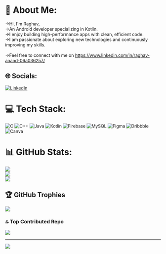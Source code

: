 # 💫 About Me:
->Hi, I'm Raghav,<br>->An Android developer specializing in Kotlin.<br>->I enjoy building high-performance apps with clean, efficient code.<br>->I am passionate about exploring new technologies and continuously improving my skills.<br><br>->Feel free to connect with me on https://www.linkedin.com/in/raghav-anand-06a036257/


## 🌐 Socials:
[![LinkedIn](https://img.shields.io/badge/LinkedIn-%230077B5.svg?logo=linkedin&logoColor=white)](https://linkedin.com/in/https://www.linkedin.com/in/raghav-anand-06a036257/) 

# 💻 Tech Stack:
![C](https://img.shields.io/badge/c-%2300599C.svg?style=for-the-badge&logo=c&logoColor=white) ![C++](https://img.shields.io/badge/c++-%2300599C.svg?style=for-the-badge&logo=c%2B%2B&logoColor=white) ![Java](https://img.shields.io/badge/java-%23ED8B00.svg?style=for-the-badge&logo=openjdk&logoColor=white) ![Kotlin](https://img.shields.io/badge/kotlin-%237F52FF.svg?style=for-the-badge&logo=kotlin&logoColor=white) ![Firebase](https://img.shields.io/badge/firebase-%23039BE5.svg?style=for-the-badge&logo=firebase) ![MySQL](https://img.shields.io/badge/mysql-4479A1.svg?style=for-the-badge&logo=mysql&logoColor=white) ![Figma](https://img.shields.io/badge/figma-%23F24E1E.svg?style=for-the-badge&logo=figma&logoColor=white) ![Dribbble](https://img.shields.io/badge/Dribbble-EA4C89?style=for-the-badge&logo=dribbble&logoColor=white) ![Canva](https://img.shields.io/badge/Canva-%2300C4CC.svg?style=for-the-badge&logo=Canva&logoColor=white)
# 📊 GitHub Stats:
![](https://github-readme-stats.vercel.app/api?username=531ra&theme=blue_navy&hide_border=false&include_all_commits=false&count_private=false)<br/>
![](https://github-readme-streak-stats.herokuapp.com/?user=531ra&theme=blue_navy&hide_border=false)<br/>
![](https://github-readme-stats.vercel.app/api/top-langs/?username=531ra&theme=blue_navy&hide_border=false&include_all_commits=false&count_private=false&layout=compact)

## 🏆 GitHub Trophies
![](https://github-profile-trophy.vercel.app/?username=531ra&theme=prussian&no-frame=false&no-bg=true&margin-w=4)

### 🔝 Top Contributed Repo
![](https://github-contributor-stats.vercel.app/api?username=531ra&limit=5&theme=dark&combine_all_yearly_contributions=true)

---
[![](https://visitcount.itsvg.in/api?id=531ra&icon=0&color=0)](https://visitcount.itsvg.in)

<!-- Proudly created with GPRM ( https://gprm.itsvg.in ) -->
